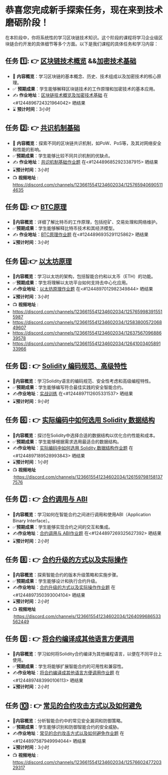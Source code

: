 # 恭喜您完成新手探索任务，现在来到技术磨砺阶段！

在本阶段中，你将系统性的学习区块链技术知识。这个阶段的课程将学习企业级区块链合约开发的具体细节等多个方面。以下是我们课程的具体任务和学习内容：

## 任务 1️⃣: 👉 [区块链技术概览](https://github.com/FoundationalTasks/Weekly-Tasks/blob/main/%E7%AC%AC%201%20%E5%91%A8%20%E6%8E%8C%E6%8F%A1%E5%8C%BA%E5%9D%97%E9%93%BE%E6%8A%80%E6%9C%AF%E5%8E%9F%E7%90%86/1.%20%E5%8C%BA%E5%9D%97%E9%93%BE%E6%8A%80%E6%9C%AF%E6%A6%82%E8%A7%88/%E5%8C%BA%E5%9D%97%E9%93%BE%E6%8A%80%E6%9C%AF%E6%A6%82%E8%A7%88.md) &&[加密技术基础](https://github.com/FoundationalTasks/Weekly-Tasks/blob/main/%E7%AC%AC%201%20%E5%91%A8%20%E6%8E%8C%E6%8F%A1%E5%8C%BA%E5%9D%97%E9%93%BE%E6%8A%80%E6%9C%AF%E5%8E%9F%E7%90%86/2.%20%E5%8A%A0%E5%AF%86%E6%8A%80%E6%9C%AF%E3%80%81%E5%85%B1%E8%AF%86%E6%9C%BA%E5%88%B6%E5%9F%BA%E7%A1%80/%E5%8A%A0%E5%AF%86%E6%8A%80%E6%9C%AF/%E5%8A%A0%E5%AF%86%E6%8A%80%E6%9C%AF%E5%9F%BA%E7%A1%80.md)
- 📖 **内容概览**：学习区块链的基本概念、历史、技术组成以及加密技术的核心原理。
- ✅ **预期成果**：学生能够解释区块链技术的工作原理和加密技术的基本应用。
- ✍️ **作业地址**：[区块链技术概览及加密技术基础](https://github.com/FoundationalTasks/Weekly-Tasks/blob/main/01.%E5%8C%BA%E5%9D%97%E9%93%BE%E6%8A%80%E6%9C%AF%E6%A6%82%E8%A7%88%E5%8F%8A%E5%8A%A0%E5%AF%86%E6%8A%80%E6%9C%AF%E4%BD%9C%E4%B8%9A%E9%A2%98.md) 在<#1244896724321964042> 晒结果
- ⌛ **预计时间**：3小时

## 任务 2️⃣: 👉 [共识机制基础](https://github.com/FoundationalTasks/Weekly-Tasks/blob/main/%E7%AC%AC%201%20%E5%91%A8%20%E6%8E%8C%E6%8F%A1%E5%8C%BA%E5%9D%97%E9%93%BE%E6%8A%80%E6%9C%AF%E5%8E%9F%E7%90%86/2.%20%E5%8A%A0%E5%AF%86%E6%8A%80%E6%9C%AF%E3%80%81%E5%85%B1%E8%AF%86%E6%9C%BA%E5%88%B6%E5%9F%BA%E7%A1%80/%E5%85%B1%E8%AF%86%E6%9C%BA%E5%88%B6/%E5%85%B1%E8%AF%86%E6%9C%BA%E5%88%B6%E5%9F%BA%E7%A1%80.md)
- 📖 **内容概览**：探索不同的区块链共识机制，如PoW、PoS等，及其对网络安全和性能的影响。
- ✅**预期成果**：学生能够比较不同共识机制的优缺点。
- ✍️ **作业地址**：[共识机制基础作业题](https://github.com/FoundationalTasks/Weekly-Tasks/blob/main/02.%E5%85%B1%E8%AF%86%E6%9C%BA%E5%88%B6%E5%9F%BA%E7%A1%80%E4%BD%9C%E4%B8%9A%E9%A2%98.md) 在<#1244896852923387915> 晒结果
- ⌛**预计时间**：3小时
- 📺 **视频地址** : https://discord.com/channels/1236615541234602034/1257659406905114635

## 任务 3️⃣: 👉 [BTC原理](https://github.com/FoundationalTasks/Weekly-Tasks/blob/main/%E7%AC%AC%201%20%E5%91%A8%20%E6%8E%8C%E6%8F%A1%E5%8C%BA%E5%9D%97%E9%93%BE%E6%8A%80%E6%9C%AF%E5%8E%9F%E7%90%86/3.%20BTC%E5%8E%9F%E7%90%86/BTC%E5%8E%9F%E7%90%86%E5%9F%BA%E7%A1%80.md)
- 📖**内容概览**：详细了解比特币的工作原理，包括挖矿、交易处理和网络维护。
- ✅**预期成果**：学生能够解释比特币技术和其经济模型。
- ✍️ **作业地址**：[BTC原理作业题](https://github.com/FoundationalTasks/Weekly-Tasks/blob/main/03.BTC%E5%8E%9F%E7%90%86%E4%BD%9C%E4%B8%9A%E9%A2%98.md) 在<#1244896935291125862> 晒结果
- ⌛**预计时间**：3小时

## 任务 4️⃣:👉  [以太坊原理](https://github.com/FoundationalTasks/Weekly-Tasks/tree/main/%E7%AC%AC%201%20%E5%91%A8%20%E6%8E%8C%E6%8F%A1%E5%8C%BA%E5%9D%97%E9%93%BE%E6%8A%80%E6%9C%AF%E5%8E%9F%E7%90%86/4.%20%E4%BB%A5%E5%A4%AA%E5%9D%8A%E5%8E%9F%E7%90%86)
- 📖**内容概览**：学习以太坊的架构，包括智能合约和以太币（ETH）的功能。
- ✅**预期成果**：学生将理解以太坊平台如何支持去中心化应用。
- ✍️**作业地址**：[以太坊原理作业题](https://github.com/FoundationalTasks/Weekly-Tasks/blob/main/04.%E4%BB%A5%E5%A4%AA%E5%9D%8A%E5%8E%9F%E7%90%86%E4%BD%9C%E4%B8%9A%E9%A2%98.md) 在<#1244897012982349844> 晒结果
- ⌛**预计时间**：3小时
- 📺 **视频地址** : 
- https://discord.com/channels/1236615541234602034/1257659983915515987 
- https://discord.com/channels/1236615541234602034/1258380057206849607 
- https://discord.com/channels/1236615541234602034/1263756709688639578 
- https://discord.com/channels/1236615541234602034/1264100340589133966

## 任务 5️⃣ : 👉 [Solidity 编码规范、高级特性](https://github.com/FoundationalTasks/Weekly-Tasks/tree/main/%E7%AC%AC%202%20%E5%91%A8%20%E6%99%BA%E8%83%BD%E5%90%88%E7%BA%A6%E8%AF%AD%E8%A8%80%E5%AD%A6%E4%B9%A0/1.Solidity%E7%BC%96%E7%A0%81%E8%A7%84%E8%8C%83%E3%80%81%E9%AB%98%E7%BA%A7%E7%89%B9%E6%80%A7)
- 📖**内容概览**：学习Solidity语言的编码规范、安全性考虑和高级编程特性。
- ✅**预期成果**：学生能够编写符合最佳实践的安全智能合约。
- ✍️**作业地址**：[实战训练](https://github.com/FoundationalTasks/Weekly-Tasks/tree/main/%E7%AC%AC%202%20%E5%91%A8%20%E6%99%BA%E8%83%BD%E5%90%88%E7%BA%A6%E8%AF%AD%E8%A8%80%E5%AD%A6%E4%B9%A0/1.Solidity%E7%BC%96%E7%A0%81%E8%A7%84%E8%8C%83%E3%80%81%E9%AB%98%E7%BA%A7%E7%89%B9%E6%80%A7/1.Solidity%E5%9F%BA%E7%A1%80%E5%85%A5%E9%97%A8/5.%E5%AE%9E%E6%88%98%E8%AE%AD%E7%BB%83)  在<#1244897112605331537> 晒结果
- ⌛**预计时间**：9小时

## 任务 6️⃣ : 👉 [实际编码中如何选用 Solidity 数据结构](https://github.com/FoundationalTasks/Weekly-Tasks/tree/main/%E7%AC%AC%202%20%E5%91%A8%20%E6%99%BA%E8%83%BD%E5%90%88%E7%BA%A6%E8%AF%AD%E8%A8%80%E5%AD%A6%E4%B9%A0/2.%20%E5%AE%9E%E9%99%85%E7%BC%96%E7%A0%81%E4%B8%AD%E5%A6%82%E4%BD%95%E9%80%89%E7%94%A8Solidity%E6%95%B0%E6%8D%AE%E7%BB%93%E6%9E%84)
-  📖**内容概览**：探讨在Solidity中选择合适的数据结构以优化合约性能和成本。
- ✅**预期成果**：学生能够根据需求选用最适合的数据结构。
- ✍️**作业地址**：[实际编码中如何选用 Solidity 数据结构作业题](https://github.com/FoundationalTasks/Weekly-Tasks/blob/main/05.%E5%A6%82%E4%BD%95%E9%80%89%E7%94%A8%20Solidity%20%E6%95%B0%E6%8D%AE%E7%BB%93%E6%9E%84%E4%BD%9C%E4%B8%9A%E9%A2%98.md) 在<#1244897189528993843> 晒结果
- ⌛**预计时间**：1小时
- 📺 **视频地址** :https://discord.com/channels/1236615541234602034/1261597981581377576

## 任务 7️⃣ : 👉 [合约调用与 ABI](https://github.com/FoundationalTasks/Weekly-Tasks/tree/main/%E7%AC%AC%202%20%E5%91%A8%20%E6%99%BA%E8%83%BD%E5%90%88%E7%BA%A6%E8%AF%AD%E8%A8%80%E5%AD%A6%E4%B9%A0/3.%20%E5%90%88%E7%BA%A6%E8%B0%83%E7%94%A8%E4%B8%8EABI)
-  📖**内容概览**：学习如何在智能合约之间进行调用和使用ABI（Application Binary Interface）。
- ✅**预期成果**：学生能够实现合约之间的交互和集成。
- ✍️**作业地址**：[合约调用与 ABI作业题](https://github.com/FoundationalTasks/Weekly-Tasks/blob/main/06.ABI%20%E7%BC%96%E7%A0%81%E4%BD%9C%E4%B8%9A%E9%A2%98.md) 在<#1244897269325627392> 晒结果
- ⌛**预计时间**：2小时

## 任务 8️⃣ : 👉 [合约升级的方式以及实际操作](https://github.com/FoundationalTasks/Weekly-Tasks/tree/main/%E7%AC%AC%202%20%E5%91%A8%20%E6%99%BA%E8%83%BD%E5%90%88%E7%BA%A6%E8%AF%AD%E8%A8%80%E5%AD%A6%E4%B9%A0/4.%20%E5%90%88%E7%BA%A6%E5%8D%87%E7%BA%A7%E7%9A%84%E6%96%B9%E5%BC%8F%E4%BB%A5%E5%8F%8A%E5%AE%9E%E9%99%85%E6%93%8D%E4%BD%9C)
-  📖**内容概览**：探索智能合约的版本升级策略和实施步骤。
- ✅**预期成果**：学生能够设计和执行合约升级。
- ✍️**作业地址**：[合约升级的方式以及实际操作作业题](https://github.com/FoundationalTasks/Weekly-Tasks/blob/main/07.%E5%90%88%E7%BA%A6%E5%8D%87%E7%BA%A7%E7%9A%84%E6%96%B9%E5%BC%8F%E4%BB%A5%E5%8F%8A%E5%AE%9E%E9%99%85%E6%93%8D%E4%BD%9C%E4%BD%9C%E4%B8%9A%E9%A2%98.md) 在<#1244897350393004104> 晒结果
- ⌛**预计时间**：2小时
- 📺 **视频地址** :https://discord.com/channels/1236615541234602034/1264099686533562449

## 任务 9️⃣ : 👉 [将合约编译成其他语言方便调用](https://github.com/FoundationalTasks/Weekly-Tasks/tree/main/%E7%AC%AC%202%20%E5%91%A8%20%E6%99%BA%E8%83%BD%E5%90%88%E7%BA%A6%E8%AF%AD%E8%A8%80%E5%AD%A6%E4%B9%A0/5.%20%E5%B0%86%E5%90%88%E7%BA%A6%E7%BC%96%E8%AF%91%E6%88%90%E5%85%B6%E5%AE%83%E8%AF%AD%E8%A8%80%E6%96%B9%E4%BE%BF%E8%B0%83%E7%94%A8)
-  📖**内容概览**：学习如何将Solidity合约编译为其他编程语言，以便在不同平台上使用。
- ✅**预期成果**：学生将能够扩展智能合约的可用性和兼容性。
- ✍️**作业地址**：[将合约编译成其他语言方便调用作业题](https://github.com/FoundationalTasks/Weekly-Tasks/blob/main/08.%E5%B0%86%E5%90%88%E7%BA%A6%E7%BC%96%E8%AF%91%E6%88%90%E5%85%B6%E4%BB%96%E8%AF%AD%E8%A8%80%E6%96%B9%E4%BE%BF%E8%B0%83%E7%94%A8%E4%BD%9C%E4%B8%9A%E9%A2%98.md) 在<#1244897483990106113> 晒结果
- ⌛**预计时间**：2小时

## 任务 🔟  : 👉 [常见的合约攻击方式以及如何避免](https://github.com/FoundationalTasks/Weekly-Tasks/tree/main/%E7%AC%AC%202%20%E5%91%A8%20%E6%99%BA%E8%83%BD%E5%90%88%E7%BA%A6%E8%AF%AD%E8%A8%80%E5%AD%A6%E4%B9%A0/7.%20%E5%B8%B8%E8%A7%81%E7%9A%84%E5%90%88%E7%BA%A6%E6%94%BB%E5%87%BB%E6%96%B9%E5%BC%8F%E4%BB%A5%E5%8F%8A%E5%A6%82%E4%BD%95%E9%81%BF%E5%85%8D)
-  📖**内容概览**：分析智能合约中的常见安全漏洞和防御策略。
- ✅**预期成果**：学生能够识别和防御智能合约的安全威胁。
- ✍️**作业地址**：[常见的合约攻击方式以及如何避免作业题](https://github.com/FoundationalTasks/Weekly-Tasks/blob/main/09.%E5%B8%B8%E8%A7%81%E7%9A%84%E5%90%88%E7%BA%A6%E6%94%BB%E5%87%BB%E6%96%B9%E5%BC%8F%E4%BB%A5%E5%8F%8A%E5%A6%82%E4%BD%95%E9%81%BF%E5%85%8D%E4%BD%9C%E4%B8%9A%E9%A2%98.md) 在<#1244897587949994044> 晒结果
- ⌛**预计时间**：3小时
- 📺 **视频地址** : https://discord.com/channels/1236615541234602034/1257660247720329317